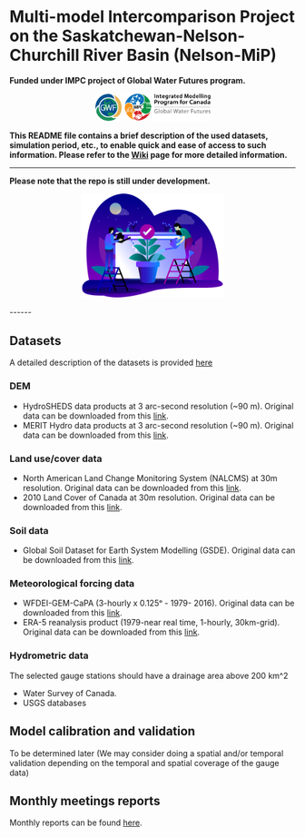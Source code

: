 # Multi-model Intercomparison Project on the Saskatchewan-Nelson-Churchill River Basin (Nelson-MiP) 
**Funded under IMPC project of Global Water Futures program.**
<p align="center">
   <img src="Wiki_info/img/logos/gwf_globe.png" width="9.5%" height="10%" />
   <img src="Wiki_info/img/logos/IMPC_Horizontal_FC.png" width="30%" height="8%" />
</p>

**This README file contains a brief description of the used datasets, simulation period, etc., to enable quick and ease of access to such information. Please refer to the [Wiki](/Wiki_info/README.md) page for more detailed information.** <br>

------
**Please note that the repo is still under development.**
<p align="center">
   <img src="Wiki_info/img/dev_web.png" width="50%" height="10%" />
</p>
------

## Datasets
   A detailed description of the datasets is provided [here](Wiki_info/README.md/#input-data)
   ### DEM 
   * HydroSHEDS data products at 3 arc-second resolution (~90 m). Original data can be downloaded from this [link](https://www.hydrosheds.org/downloads).
   * MERIT Hydro data products at 3 arc-second resolution (~90 m). Original data can be downloaded from this [link](http://hydro.iis.u-tokyo.ac.jp/~yamadai/MERIT_Hydro/).
        
   ### Land use/cover data <br>
   * North American Land Change Monitoring System (NALCMS) at 30m resolution. Original data can be downloaded from this [link](https://open.canada.ca/data/en/dataset/c688b87f-e85f-4842-b0e1-a8f79ebf1133).
   * 2010 Land Cover of Canada at 30m resolution. Original data can be downloaded from this [link](http://www.cec.org/tools-and-resources/map-files/land-cover-2010-landsat-30m).
    
   ### Soil data <br>
   * Global Soil Dataset for Earth System Modelling (GSDE). Original data can be downloaded from this [link](http://globalchange.bnu.edu.cn/research/soilw#download).
   ### Meteorological forcing data 
   * WFDEI-GEM-CaPA (3-hourly x 0.125ᵒ - 1979- 2016). Original data can be downloaded from this [link](https://www.frdr.ca/repo/handle/doi:10.20383/101.0111).
   * ERA-5 reanalysis product (1979-near real time, 1-hourly, 30km-grid). Original data can be downloaded from this [link](https://cds.climate.copernicus.eu/#!/search?text=ERA5&type=dataset).
   ### Hydrometric data
   The selected gauge stations should have a drainage area above 200 km^2
   * Water Survey of Canada.
   * USGS databases
## Model calibration and validation
   To be determined later (We may consider doing a spatial and/or temporal validation depending on the temporal and spatial coverage of the gauge data)

## Monthly meetings reports
   Monthly reports can be found [here](/Monthly_reports).
   

